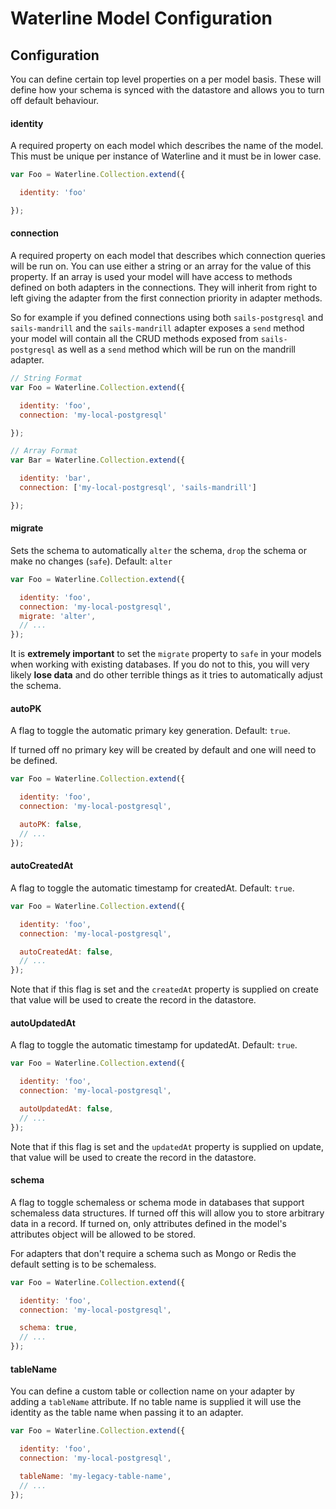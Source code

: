 # Waterline Model Configuration

## Configuration

You can define certain top level properties on a per model basis. These will define how your schema
is synced with the datastore and allows you to turn off default behaviour.

#### identity

A required property on each model which describes the name of the model. This must be unique per
instance of Waterline and it must be in lower case.

```javascript
var Foo = Waterline.Collection.extend({

  identity: 'foo'

});
```

#### connection

A required property on each model that describes which connection queries will be run on. You can use
either a string or an array for the value of this property. If an array is used your model will have
access to methods defined on both adapters in the connections. They will inherit from right to left
giving the adapter from the first connection priority in adapter methods.

So for example if you defined connections using both `sails-postgresql` and `sails-mandrill` and the
`sails-mandrill` adapter exposes a `send` method your model will contain all the CRUD methods exposed
from `sails-postgresql` as well as a `send` method which will be run on the mandrill adapter.

```javascript
// String Format
var Foo = Waterline.Collection.extend({

  identity: 'foo',
  connection: 'my-local-postgresql'

});

// Array Format
var Bar = Waterline.Collection.extend({

  identity: 'bar',
  connection: ['my-local-postgresql', 'sails-mandrill']

});
```

#### migrate

Sets the schema to automatically `alter` the schema, `drop` the schema or make no changes (`safe`). Default: `alter`

```javascript
var Foo = Waterline.Collection.extend({

  identity: 'foo',
  connection: 'my-local-postgresql',
  migrate: 'alter',
  // ...
});
```

It is **extremely important** to set the `migrate` property to `safe` in your models when working with existing databases. If you do not to this, you will very likely **lose data** and do other terrible things as it tries to automatically adjust the schema.

#### autoPK

A flag to toggle the automatic primary key generation. Default: `true`.

If turned off no primary key will be created by default and one will need to be defined.

```javascript
var Foo = Waterline.Collection.extend({

  identity: 'foo',
  connection: 'my-local-postgresql',

  autoPK: false,
  // ...
});
```

#### autoCreatedAt

A flag to toggle the automatic timestamp for createdAt. Default: `true`.

```javascript
var Foo = Waterline.Collection.extend({

  identity: 'foo',
  connection: 'my-local-postgresql',

  autoCreatedAt: false,
  // ...
});
```

Note that if this flag is set and the `createdAt` property is supplied on create that value will be used to create the record in the datastore.

#### autoUpdatedAt

A flag to toggle the automatic timestamp for updatedAt. Default: `true`.

```javascript
var Foo = Waterline.Collection.extend({

  identity: 'foo',
  connection: 'my-local-postgresql',

  autoUpdatedAt: false,
  // ...
});
```

Note that if this flag is set and the `updatedAt` property is supplied on update, that value will be used to create the record in the datastore.

#### schema

A flag to toggle schemaless or schema mode in databases that support schemaless data structures. If
turned off this will allow you to store arbitrary data in a record. If turned on, only attributes
defined in the model's attributes object will be allowed to be stored.

For adapters that don't require a schema such as Mongo or Redis the default setting is to be
schemaless.

```javascript
var Foo = Waterline.Collection.extend({

  identity: 'foo',
  connection: 'my-local-postgresql',

  schema: true,
  // ...
});
```

#### tableName

You can define a custom table or collection name on your adapter by adding a `tableName` attribute. If no table
name is supplied it will use the identity as the table name when passing it to an adapter.

```javascript
var Foo = Waterline.Collection.extend({

  identity: 'foo',
  connection: 'my-local-postgresql',

  tableName: 'my-legacy-table-name',
  // ...
});
```
